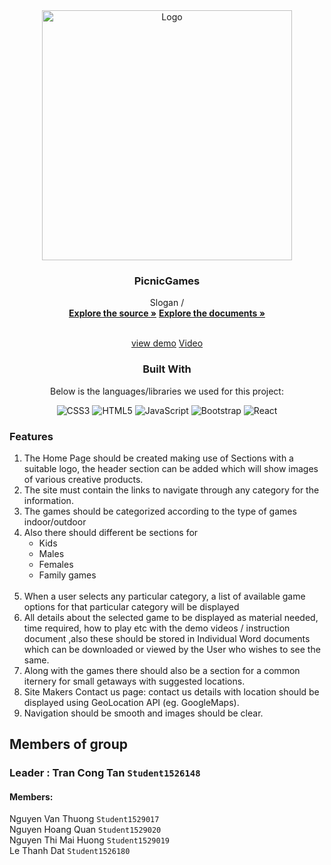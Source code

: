 <div  align="center">


<img  src="https://raw.githubusercontent.com/yuta-network/picnicgames/main/public/images/picnicgames-logo.png"  alt="Logo"  width="400px"  height="auto">

</a>

  

<h3  align="center">PicnicGames</h3>

 Slogan /
  <br  />
  <a  href="#"><strong>Explore the source »</strong></a>
  <a  href="#" target="_blank"><strong>Explore the documents »</strong></a>

  <br  /><a  href="https://picnicgames.vercel.app/" target="_blank">view demo</a>
  <a  href="#" target="_blank">Video</a>



  ### Built With
  Below is the languages/libraries we used for this project:


  

![CSS3](https://img.shields.io/badge/css3-%231572B6.svg?style=for-the-badge&logo=css3&logoColor=white) ![HTML5](https://img.shields.io/badge/html5-%23E34F26.svg?style=for-the-badge&logo=html5&logoColor=white) ![JavaScript](https://img.shields.io/badge/javascript-%23323330.svg?style=for-the-badge&logo=javascript&logoColor=%23F7DF1E) ![Bootstrap](https://img.shields.io/badge/bootstrap-%23563D7C.svg?style=for-the-badge&logo=bootstrap&logoColor=white) ![React](https://img.shields.io/badge/react-%2320232a.svg?style=for-the-badge&logo=react&logoColor=%2361DAFB)


  



<div  align="left">



  
### Features </br>
<ol>
<li>
The Home Page should be created making use of Sections with a suitable logo, the header section can be added which will show images of various creative products.</br>
</li>
<li>
The site must contain the links to navigate through any category for the information.</br>
</li>
<li>
The games  should be categorized according to the type of games indoor/outdoor</br>
</li>
<li>
Also there should different be sections for 
  <ul>
    <li>Kids</li>
    <li>Males</li>
    <li>Females</li>
    <li>Family games</li>
  </ul></br>
</li>
<li>
When a user selects any particular category, a list of available game options for that particular category will be displayed</br>
</li>
<li>
All details about the selected game to be displayed as material needed, time required, how to play etc with the demo videos / instruction document ,also these should be stored in Individual Word documents which can be downloaded or viewed by the User who wishes to see the same.</br>
</li>

<li>
Along with the games there should also be a section for a common iternery for small getaways with suggested locations.</br>
</li>
<li>
Site Makers Contact us page: contact us details with location should be displayed using GeoLocation API (eg. GoogleMaps).</br>
</li>
<li>
Navigation should be smooth and images should be clear.
</li>
</ol>

 ## Members of group
 ### Leader : Tran Cong Tan `Student1526148`
#### Members:
Nguyen Van Thuong `Student1529017` </br>
Nguyen Hoang Quan `Student1529020` </br>
Nguyen Thi Mai Huong `Student1529019` </br>
Le Thanh Dat `Student1526180` </br>
 

















[HTML]:https://img.shields.io/badge/HTML5-E34F26?style=for-the-badge&logo=html5&logoColor=white
[CSS3]:https://img.shields.io/badge/CSS3-1572B6?style=for-the-badge&logo=css3&logoColor=white
[JS]:https://img.shields.io/badge/JavaScript-F7DF1E?style=for-the-badge&logo=javascript&logoColor=black
[SASS]:https://img.shields.io/badge/Sass-CC6699?style=for-the-badge&logo=sass&logoColor=white
[REACT]:https://img.shields.io/badge/React-20232A?style=for-the-badge&logo=react&logoColor=61DAFB
